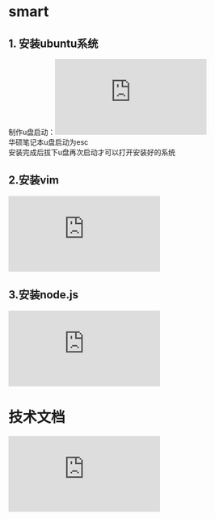 # smart
## 1. 安装ubuntu系统
制作u盘启动：![地址](https://github.com/wangleihd/command/blob/master/install-ubuntu.md)  
华硕笔记本u盘启动为esc  
安装完成后拔下u盘再次启动才可以打开安装好的系统  

## 2.安装vim  
![地址](https://github.com/honglyan/stuinfo/blob/master/skill/vim-doc.md)
## 3.安装node.js  
![地址](https://github.com/wangleihd/command/blob/master/nodejs.md)  
# 技术文档
![JQery](https://www.w3cschool.cn/jquery/rdl9cfnk.html)  

